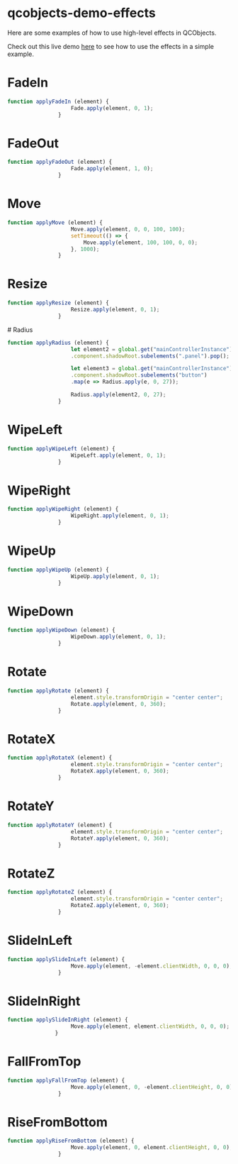 # qcobjects-demo-effects

Here are some examples of how to use high-level effects in QCObjects.

Check out this live demo [here]() to see how to use the effects in a simple example.

# FadeIn

```javascript
function applyFadeIn (element) {
                    Fade.apply(element, 0, 1);
                }
```

# FadeOut

```javascript
function applyFadeOut (element) {
                    Fade.apply(element, 1, 0);
                }
```

# Move

```javascript
function applyMove (element) {
                    Move.apply(element, 0, 0, 100, 100);
                    setTimeout(() => {
                        Move.apply(element, 100, 100, 0, 0);
                    }, 1000);
                }
```

# Resize

```javascript
function applyResize (element) {
                    Resize.apply(element, 0, 1);
                }
```

# Radius

```javascript
function applyRadius (element) {
                    let element2 = global.get("mainControllerInstance")
                    .component.shadowRoot.subelements(".panel").pop();

                    let element3 = global.get("mainControllerInstance")
                    .component.shadowRoot.subelements("button")
                    .map(e => Radius.apply(e, 0, 27));

                    Radius.apply(element2, 0, 27);
                }
```

# WipeLeft

```javascript
function applyWipeLeft (element) {
                    WipeLeft.apply(element, 0, 1);
                }
```

# WipeRight

```javascript
function applyWipeRight (element) {
                    WipeRight.apply(element, 0, 1);
                }
```

# WipeUp

```javascript
function applyWipeUp (element) {
                    WipeUp.apply(element, 0, 1);
                }
```

# WipeDown

```javascript
function applyWipeDown (element) {
                    WipeDown.apply(element, 0, 1);
                }
```

# Rotate

```javascript
function applyRotate (element) {
                    element.style.transformOrigin = "center center";
                    Rotate.apply(element, 0, 360);
                }
```

# RotateX

```javascript
function applyRotateX (element) {
                    element.style.transformOrigin = "center center";
                    RotateX.apply(element, 0, 360);
                }
```

# RotateY

```javascript
function applyRotateY (element) {
                    element.style.transformOrigin = "center center";
                    RotateY.apply(element, 0, 360);
                }
```

# RotateZ

```javascript
function applyRotateZ (element) {
                    element.style.transformOrigin = "center center";
                    RotateZ.apply(element, 0, 360);
                }
```

# SlideInLeft

```javascript
function applySlideInLeft (element) {
                    Move.apply(element, -element.clientWidth, 0, 0, 0);
                }
```

# SlideInRight

```javascript
function applySlideInRight (element) {
                    Move.apply(element, element.clientWidth, 0, 0, 0);
               }
```

# FallFromTop

```javascript
function applyFallFromTop (element) {
                    Move.apply(element, 0, -element.clientHeight, 0, 0);
                }
```

# RiseFromBottom

```javascript
function applyRiseFromBottom (element) {
                    Move.apply(element, 0, element.clientHeight, 0, 0);
                }
```